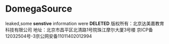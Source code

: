 # DomegaSource
leaked,some **senstive** information were **DELETED**
版权所有：北京达美嘉教育科技有限公司 地址：北京市昌平区北清路1号院珠江摩尔大厦3号楼 京ICP备12032504号-3京公网安备11011402012994
